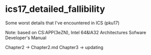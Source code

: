# ics17_detailed_fallibility
Some worst details that I've encountered in ICS (pku17)

Note: based on CS:APP(3eZN), Intel 64&IA32 Architectures Sofware Developer's Manual

Chapter2 -> Chapter2.md
Chapter3 -> updating
